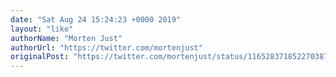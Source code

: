 ```yaml
---
date: "Sat Aug 24 15:24:23 +0000 2019"
layout: "like"
authorName: "Morten Just"
authorUrl: "https://twitter.com/mortenjust"
originalPost: "https://twitter.com/mortenjust/status/1165283718522703873"
---
```

